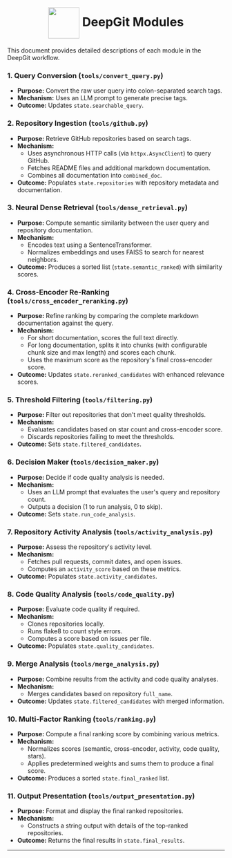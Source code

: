 <h1 align="center">
  <img src="https://img.icons8.com/?size=100&id=118557&format=png&color=000000" width="72" style="vertical-align: middle;"/> DeepGit Modules
</h1>

This document provides detailed descriptions of each module in the DeepGit workflow.

### 1. Query Conversion (`tools/convert_query.py`)
- **Purpose:** Convert the raw user query into colon-separated search tags.
- **Mechanism:** Uses an LLM prompt to generate precise tags.
- **Outcome:** Updates `state.searchable_query`.

### 2. Repository Ingestion (`tools/github.py`)
- **Purpose:** Retrieve GitHub repositories based on search tags.
- **Mechanism:**  
  - Uses asynchronous HTTP calls (via `httpx.AsyncClient`) to query GitHub.
  - Fetches README files and additional markdown documentation.
  - Combines all documentation into `combined_doc`.
- **Outcome:** Populates `state.repositories` with repository metadata and documentation.

### 3. Neural Dense Retrieval (`tools/dense_retrieval.py`)
- **Purpose:** Compute semantic similarity between the user query and repository documentation.
- **Mechanism:**  
  - Encodes text using a SentenceTransformer.
  - Normalizes embeddings and uses FAISS to search for nearest neighbors.
- **Outcome:** Produces a sorted list (`state.semantic_ranked`) with similarity scores.

### 4. Cross-Encoder Re-Ranking (`tools/cross_encoder_reranking.py`)
- **Purpose:** Refine ranking by comparing the complete markdown documentation against the query.
- **Mechanism:**  
  - For short documentation, scores the full text directly.
  - For long documentation, splits it into chunks (with configurable chunk size and max length) and scores each chunk.
  - Uses the maximum score as the repository's final cross-encoder score.
- **Outcome:** Updates `state.reranked_candidates` with enhanced relevance scores.

### 5. Threshold Filtering (`tools/filtering.py`)
- **Purpose:** Filter out repositories that don't meet quality thresholds.
- **Mechanism:**  
  - Evaluates candidates based on star count and cross-encoder score.
  - Discards repositories failing to meet the thresholds.
- **Outcome:** Sets `state.filtered_candidates`.

### 6. Decision Maker (`tools/decision_maker.py`)
- **Purpose:** Decide if code quality analysis is needed.
- **Mechanism:**  
  - Uses an LLM prompt that evaluates the user's query and repository count.
  - Outputs a decision (1 to run analysis, 0 to skip).
- **Outcome:** Sets `state.run_code_analysis`.

### 7. Repository Activity Analysis (`tools/activity_analysis.py`)
- **Purpose:** Assess the repository's activity level.
- **Mechanism:**  
  - Fetches pull requests, commit dates, and open issues.
  - Computes an `activity_score` based on these metrics.
- **Outcome:** Populates `state.activity_candidates`.

### 8. Code Quality Analysis (`tools/code_quality.py`)
- **Purpose:** Evaluate code quality if required.
- **Mechanism:**  
  - Clones repositories locally.
  - Runs flake8 to count style errors.
  - Computes a score based on issues per file.
- **Outcome:** Populates `state.quality_candidates`.

### 9. Merge Analysis (`tools/merge_analysis.py`)
- **Purpose:** Combine results from the activity and code quality analyses.
- **Mechanism:**  
  - Merges candidates based on repository `full_name`.
- **Outcome:** Updates `state.filtered_candidates` with merged information.

### 10. Multi-Factor Ranking (`tools/ranking.py`)
- **Purpose:** Compute a final ranking score by combining various metrics.
- **Mechanism:**  
  - Normalizes scores (semantic, cross-encoder, activity, code quality, stars).
  - Applies predetermined weights and sums them to produce a final score.
- **Outcome:** Produces a sorted `state.final_ranked` list.

### 11. Output Presentation (`tools/output_presentation.py`)
- **Purpose:** Format and display the final ranked repositories.
- **Mechanism:**  
  - Constructs a string output with details of the top-ranked repositories.
- **Outcome:** Returns the final results in `state.final_results`.

---

